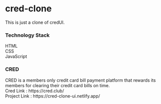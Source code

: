 # cred-clone
This is just a clone of credUI.
<br>
<h3>Technology Stack</h3>
HTML<BR>
CSS <br>
JavaScript 
<br>
<h3>CRED </h3>
CRED is a members only credit card bill payment platform that rewards its members for clearing their credit card bills on time.<br>
Cred Link : https://cred.club/
<br>
Project Link : https://cred-clone-ui.netlify.app/
